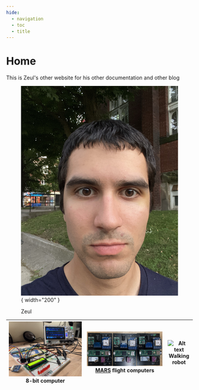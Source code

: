 ```yaml
---
hide:
  - navigation
  - toc
  - title
---
```

# Home

This is Zeul's other website for his other documentation and other blog

<figure markdown="span">

  ![alt text](img/portrait.jpg){ width="200" }
  <figcaption>Zeul</figcaption>

</figure>

| ![Alt text](img/comp.jpg) <br> 8-bit computer | ![Alt text](img/marscomp.jpg) <br> [MARS](https://marstmu.com/) flight computers| ![Alt text](img/walkingrobo.gif) <br> Walking robot|
|:----------------------------:|:----------------------------:|:----------------------------:|

